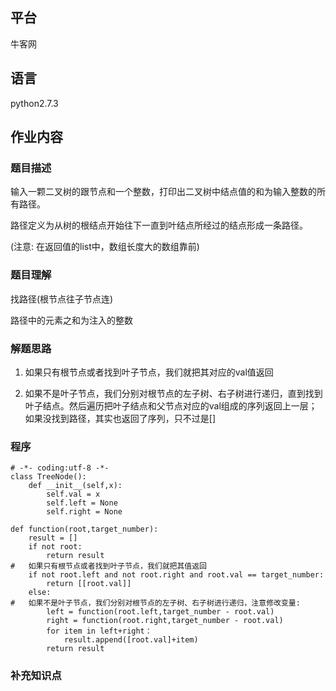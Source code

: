 ## 平台
牛客网

## 语言
python2.7.3

## 作业内容

### 题目描述
输入一颗二叉树的跟节点和一个整数，打印出二叉树中结点值的和为输入整数的所有路径。

路径定义为从树的根结点开始往下一直到叶结点所经过的结点形成一条路径。

(注意: 在返回值的list中，数组长度大的数组靠前)




### 题目理解

找路径(根节点往子节点连)

路径中的元素之和为注入的整数


### 解题思路



1. 如果只有根节点或者找到叶子节点，我们就把其对应的val值返回

2. 如果不是叶子节点，我们分别对根节点的左子树、右子树进行递归，直到找到叶子结点。然后遍历把叶子结点和父节点对应的val组成的序列返回上一层；如果没找到路径，其实也返回了序列，只不过是[]



### 程序
    # -*- coding:utf-8 -*-
    class TreeNode():
    	def __init__(self,x):
    		self.val = x
    		self.left = None
    		self.right = None
     
    def function(root,target_number):
    	result = []
    	if not root:
    		return result
    #	如果只有根节点或者找到叶子节点，我们就把其值返回
    	if not root.left and not root.right and root.val == target_number:
    		return [[root.val]]
    	else:
    #	如果不是叶子节点，我们分别对根节点的左子树、右子树进行递归，注意修改变量:
    		left = function(root.left,target_number - root.val)
    		right = function(root.right,target_number - root.val)
    		for item in left+right：
    			result.append([root.val]+item)
    		return result



### 补充知识点
